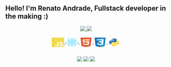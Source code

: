 ## Hello! I'm Renato Andrade, Fullstack developer in the making :)

<div align="center">
  <a href="https://github.com/randradee">
  <img height="150em" max-width="40%" src="https://github-readme-stats.vercel.app/api?username=randradee&show_icons=true&theme=dracula&include_all_commits=true&count_private=true"/>
  <img height="150em"  max-width="40%" src="https://github-readme-stats.vercel.app/api/top-langs/?username=randradee&layout=compact&langs_count=7&theme=dracula"/>
</div>
<div align="center" style="display: inline_block"><br>
  <img align="center" alt="Renato-Js" height="30" width="40" src="https://raw.githubusercontent.com/devicons/devicon/master/icons/javascript/javascript-plain.svg">
  <img align="center" alt="Renato-React" height="30" width="40" src="https://raw.githubusercontent.com/devicons/devicon/master/icons/react/react-original.svg">
  <img align="center" alt="Renato-HTML" height="30" width="40" src="https://raw.githubusercontent.com/devicons/devicon/master/icons/html5/html5-original.svg">
  <img align="center" alt="Renato-CSS" height="30" width="40" src="https://raw.githubusercontent.com/devicons/devicon/master/icons/css3/css3-original.svg">
  <img align="center" alt="Rafa-Python" height="30" width="40" src="https://raw.githubusercontent.com/devicons/devicon/master/icons/python/python-original.svg">
  
</div>
  
  ##
 
<div align="center"> 
  <a align="center" href="https://instagram.com/rnt.cpp" target="_blank"><img src="https://img.shields.io/badge/-Instagram-%23E4405F?style=for-the-badge&logo=instagram&logoColor=white" target="_blank"></a>
  <a align="center" href = "mailto:dev.renatopandrade@gmail.com"><img src="https://img.shields.io/badge/-Gmail-%23333?style=for-the-badge&logo=gmail&logoColor=white" target="_blank"></a>
  <a align="center" href="https://www.linkedin.com/in/randradee" target="_blank"><img src="https://img.shields.io/badge/-LinkedIn-%230077B5?style=for-the-badge&logo=linkedin&logoColor=white" target="_blank"></a> 
 
</div>
